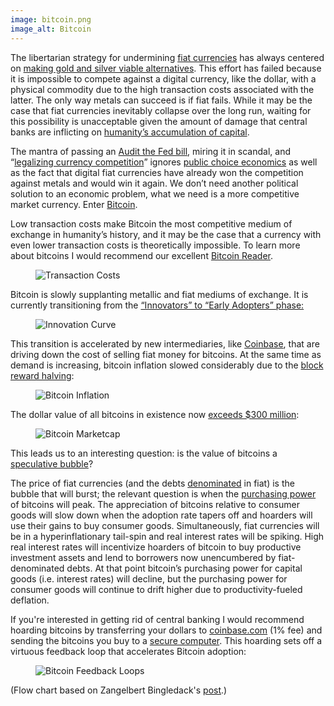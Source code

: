 ```yaml
---
image: bitcoin.png
image_alt: Bitcoin
---
```


The libertarian strategy for undermining [fiat currencies](http://en.wikipedia.org/wiki/Fiat_money) has always centered on [making gold and silver viable alternatives](http://constitution.org/mon/greenspan_gold.htm). This effort has failed because it is impossible to compete against a digital currency, like the dollar, with a physical commodity due to the high transaction costs associated with the latter. The only way metals can succeed is if fiat fails. While it may be the case that fiat currencies inevitably collapse over the long run, waiting for this possibility is unacceptable given the amount of damage that central banks are inflicting on [humanity’s accumulation of capital](http://mises.org/efandi/ch4.asp).

The mantra of passing an [Audit the Fed bill](http://en.wikipedia.org/wiki/Federal_Reserve_Transparency_Act), miring it in scandal, and “[legalizing currency competition](http://www.freedomworks.org/blog/jborowski/legalize-competing-currencies)” ignores [public choice economics](http://en.wikipedia.org/wiki/Public_choice_theory) as well as the fact that digital fiat currencies have already won the competition against metals and would win it again. We don’t need another political solution to an economic problem, what we need is a more competitive market currency. Enter [Bitcoin](http://en.wikipedia.org/wiki/Bitcoin).

Low transaction costs make Bitcoin the most competitive medium of exchange in humanity’s history, and it may be the case that a currency with even lower transaction costs is theoretically impossible. To learn more about bitcoins I would recommend our excellent [Bitcoin Reader](http://themisescircle.org/blog/2013/01/25/a-bitcoin-reader/).

<figure>
  <img src="/static/img/mempool/end-the-fed-hoard-bitcoins/transactioncosts.jpg" alt="Transaction Costs" />
</figure>

Bitcoin is slowly supplanting metallic and fiat mediums of exchange. It is currently transitioning from the [“Innovators” to “Early Adopters” phase:](http://en.wikipedia.org/wiki/Technology_adoption_lifecycle)

<figure>
  <img src="/static/img/mempool/end-the-fed-hoard-bitcoins/innovationcurve.jpg" alt="Innovation Curve" />
</figure>

This transition is accelerated by new intermediaries, like [Coinbase](https://coinbase.com/about), that are driving down the cost of selling fiat money for bitcoins. At the same time as demand is increasing, bitcoin inflation slowed considerably due to the [block reward halving](http://bitcoinmagazine.com/block-reward-halving-a-guide/):

<figure>
  <img src="/static/img/mempool/end-the-fed-hoard-bitcoins/Bitcoin-Inflation.png" alt="Bitcoin Inflation" />
</figure>

The dollar value of all bitcoins in existence now [exceeds $300 million](https://blockchain.info/charts/market-cap):

<figure>
  <img src="/static/img/mempool/end-the-fed-hoard-bitcoins/marketcap.jpg" alt="Bitcoin Marketcap" />
</figure>

This leads us to an interesting question: is the value of bitcoins a [speculative bubble](http://en.wikipedia.org/wiki/Economic_bubble)?

The price of fiat currencies (and the debts [denominated](http://www.investopedia.com/terms/d/denomination.asp) in fiat) is the bubble that will burst; the relevant question is when the [purchasing power](http://en.wikipedia.org/wiki/Purchasing_power) of bitcoins will peak. The appreciation of bitcoins relative to consumer goods will slow down when the adoption rate tapers off and hoarders will use their gains to buy consumer goods. Simultaneously, fiat currencies will be in a hyperinflationary tail-spin and real interest rates will be spiking. High real interest rates will incentivize hoarders of bitcoin to buy productive investment assets and lend to borrowers now unencumbered by fiat-denominated debts. At that point bitcoin’s purchasing power for capital goods (i.e. interest rates) will decline, but the purchasing power for consumer goods will continue to drift higher due to productivity-fueled deflation.

If you're interested in getting rid of central banking I would recommend hoarding bitcoins by transferring your dollars to [coinbase.com](http://www.coinbase.com) (1% fee) and sending the bitcoins you buy to a [secure computer](https://en.bitcoin.it/wiki/Securing_your_wallet). This hoarding sets off a virtuous feedback loop that accelerates Bitcoin adoption:

<figure>
  <img src="/static/img/mempool/end-the-fed-hoard-bitcoins/bitcoinfeedbackloops.jpg" alt="Bitcoin Feedback Loops" />
</figure>

(Flow chart based on Zangelbert Bingledack's [post](https://bitcointalk.org/index.php?topic=144911.0).)
